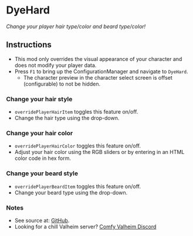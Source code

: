 # DyeHard

*Change your player hair type/color and beard type/color!*

## Instructions

  * This mod only overrides the visual appearance of your character and does not modify your player data.
  * Press `F1` to bring up the ConfigurationManager and navigate to `DyeHard`.
    * The character preview in the character select screen is offset (configurable) to not be hidden.

### Change your hair style

  * `overridePlayerHairItem` toggles this feature on/off.
  * Change the hair type using the drop-down.

### Change your hair color

  * `overridePlayerHairColor` toggles this feature on/off.
  * Adjust your hair color using the RGB sliders or by entering in an HTML color code in hex form.

### Change your beard style

  * `overridePlayerBeardItem` toggles this feature on/off.
  * Change your beard type using the drop-down.

### Notes

  * See source at: [GitHub](https://github.com/redseiko/ComfyMods/tree/main/DyeHard).
  * Looking for a chill Valheim server? [Comfy Valheim Discord](https://discord.gg/ameHJz5PFk)
